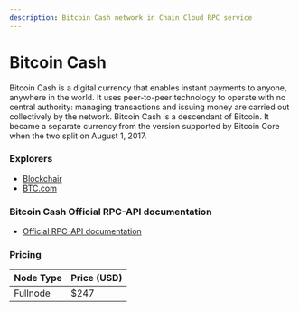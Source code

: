 ```yaml
---
description: Bitcoin Cash network in Chain Cloud RPC service
---
```


# Bitcoin Cash

Bitcoin Cash is a digital currency that enables instant payments to anyone, anywhere in the world. It uses peer-to-peer technology to operate with no central authority: managing transactions and issuing money are carried out collectively by the network. Bitcoin Cash is a descendant of Bitcoin. It became a separate currency from the version supported by Bitcoin Core when the two split on August 1, 2017. 

### Explorers[​](https://docs.chain.com/docs/cloud/supported-chains/bitcoinCash/#explorers) <input type="hidden" id="explorers" />

* [Blockchair](https://blockchair.com/bitcoin-cash)
* [BTC.com](https://explorer.btc.com/bch)

### Bitcoin Cash Official RPC-API documentation[​](https://docs.chain.com/docs/cloud/supported-chains/bitcoinCash/#bch-official-rpc-api-documentation) <input type="hidden" id="bch-official-rpc-api-documentation" />

* [Official RPC-API documentation](https://docs.bitcoincashnode.org/doc/json-rpc)

### Pricing[​](https://docs.chain.com/docs/cloud/supported-chains/bitcoinCash/#pricing) <input type="hidden" id="pricing" />

| Node Type             | Price (USD)          |
| --------------------- | ---------------------|
| Fullnode              | $247                 |